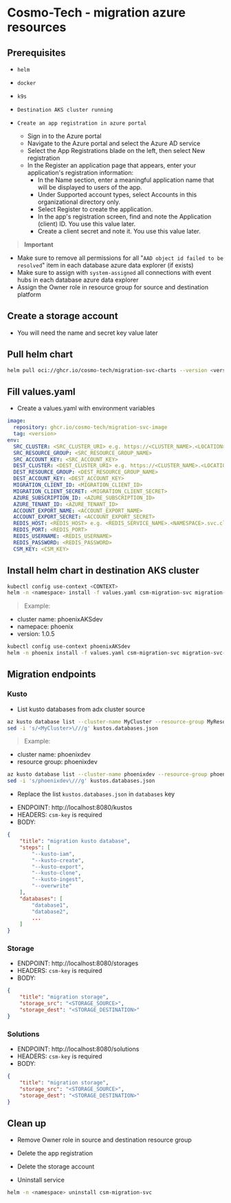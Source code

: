# Cosmo-Tech - migration azure resources

## Prerequisites

* `helm`
* `docker`
* `k9s`
* `Destination AKS cluster running`
* `Create an app registration in azure portal`

    * Sign in to the Azure portal
    * Navigate to the Azure portal and select the Azure AD service
    * Select the App Registrations blade on the left, then select New registration
    * In the Register an application page that appears, enter your application's registration information:
        * In the Name section, enter a meaningful application name that will be displayed to users of the app.
        * Under Supported account types, select Accounts in this organizational directory only.
        * Select Register to create the application.
        * In the app's registration screen, find and note the Application (client) ID. You use this value later.
        * Create a client secret and note it. You use this value later.

> **Important**    

* Make sure to remove all permissions for all "`AAD object id failed to be resolved`" item in each database azure data explorer (if exists)
* Make sure to assign with `system-assigned` all connections with event hubs in each database azure data explorer  
* Assign the Owner role in resource group for source and destination platform


## Create a storage account
* You will need the name and secret key value later

## Pull helm chart 

```bash
helm pull oci://ghcr.io/cosmo-tech/migration-svc-charts --version <version>
```

## Fill values.yaml

* Create a values.yaml with environment variables

```yaml
image:
  repository: ghcr.io/cosmo-tech/migration-svc-image
  tag: <version>
env:
  SRC_CLUSTER: <SRC_CLUSTER_URI> e.g. https://<CLUSTER_NAME>.<LOCATION>.kusto.windows.net
  SRC_RESOURCE_GROUP: <SRC_RESOURCE_GROUP_NAME>
  SRC_ACCOUNT_KEY: <SRC_ACCOUNT_KEY> 
  DEST_CLUSTER: <DEST_CLUSTER_URI> e.g. https://<CLUSTER_NAME>.<LOCATION>.kusto.windows.net 
  DEST_RESOURCE_GROUP: <DEST_RESOURCE_GROUP_NAME> 
  DEST_ACCOUNT_KEY: <DEST_ACCOUNT_KEY> 
  MIGRATION_CLIENT_ID: <MIGRATION_CLIENT_ID> 
  MIGRATION_CLIENT_SECRET: <MIGRATION_CLIENT_SECRET> 
  AZURE_SUBSCRIPTION_ID: <AZURE_SUBSCRIPTION_ID> 
  AZURE_TENANT_ID: <AZURE_TENANT_ID> 
  ACCOUNT_EXPORT_NAME: <ACCOUNT_EXPORT_NAME> 
  ACCOUNT_EXPORT_SECRET: <ACCOUNT_EXPORT_SECRET> 
  REDIS_HOST: <REDIS_HOST> e.g. <REDIS_SERVICE_NAME>.<NAMESPACE>.svc.cluster.local 
  REDIS_PORT: <REDIS_PORT>
  REDIS_USERNAME: <REDIS_USERNAME> 
  REDIS_PASSWORD: <REDIS_PASSWORD> 
  CSM_KEY: <CSM_KEY>
  ```

## Install helm chart in destination AKS cluster

```bash
kubectl config use-context <CONTEXT>
helm -n <namespace> install -f values.yaml csm-migration-svc migration-svc-charts-<version>.tgz
```

> Example:
  * cluster name: phoenixAKSdev
  * namepace: phoenix
  * version: 1.0.5

  ```bash
  kubectl config use-context phoenixAKSdev
  helm -n phoenix install -f values.yaml csm-migration-svc migration-svc-charts-1.0.5.tgz
  ```

## Migration endpoints

### Kusto

* List kusto databases from adx cluster source

```bash
az kusto database list --cluster-name MyCluster --resource-group MyResourceGroup -o json --query "[].name" > kustos.databases.json
sed -i 's/<MyCluster>\///g' kustos.databases.json
```

> Example:
  * cluster name: phoenixdev
  * resource group: phoenixdev

  ```bash
  az kusto database list --cluster-name phoenixdev --resource-group phoenixdev -o json --query "[].name" > kustos.databases.json
  sed -i 's/phoenixdev\///g' kustos.databases.json
  ```

* Replace the list `kustos.databases.json` in `databases` key

- ENDPOINT: http://localhost:8080/kustos
- HEADERS: `csm-key` is required
- BODY:
```json
{
    "title": "migration kusto database",
    "steps": [
        "--kusto-iam",
        "--kusto-create",
        "--kusto-export",
        "--kusto-clone",
        "--kusto-ingest",
        "--overwrite"
    ],
    "databases": [
        "database1",
        "database2",
        ...
    ]
}
```

### Storage

- ENDPOINT: http://localhost:8080/storages
- HEADERS: `csm-key` is required
- BODY:
```json
{
    "title": "migration storage",
    "storage_src": "<STORAGE_SOURCE>",
    "storage_dest": "<STORAGE_DESTINATION>"
}
```
 
### Solutions

- ENDPOINT: http://localhost:8080/solutions
- HEADERS: `csm-key` is required
- BODY:
```json
{
    "title": "migration storage",
    "storage_src": "<STORAGE_SOURCE>",
    "storage_dest": "<STORAGE_DESTINATION>"
}
```


## Clean up

* Remove Owner role in source and destination resource group
* Delete the app registration
* Delete the storage account

* Uninstall service
```bash
helm -n <namespace> uninstall csm-migration-svc
```